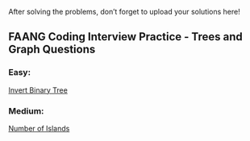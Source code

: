 After solving the problems, don’t forget to upload your solutions here!

## FAANG Coding Interview Practice - Trees and Graph Questions

### Easy:
[Invert Binary Tree](https://leetcode.com/problems/maximum-depth-of-binary-tree/description/)

### Medium:
[Number of Islands](https://leetcode.com/problems/number-of-islands/description/)
